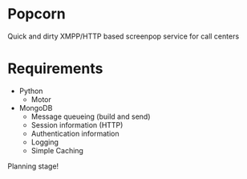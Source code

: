 Popcorn
=======

Quick and dirty XMPP/HTTP based screenpop service for call centers

Requirements
============

- Python
    - Motor
- MongoDB
    - Message queueing (build and send)
    - Session information (HTTP)
    - Authentication information
    - Logging
    - Simple Caching

Planning stage!